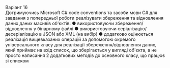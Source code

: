 
Варіант 16 <br>
Дотримуючись Microsoft C# code conventions та засоби мови C# для завдання з попередньої роботи реалізувати збереження та відновлення даних даних масивів об'єктів:
● використовуючи збереження/відновлення у бінарному файлі
● використовуючи серіалізацію/десеріалізацію в JSON або XML (на вибір)
● додатково оцінюється реалізація вищевказаних операцій за допомогою окремого універсального класу для реалізації збереження/відновлення даних, який приймає на вхід список, що зберігається у вигляді об'єкта, а не просто написання 2 додаткових методів до основного класу, що працює зі списком
